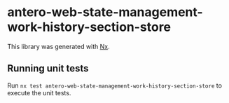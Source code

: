 # antero-web-state-management-work-history-section-store

This library was generated with [Nx](https://nx.dev).

## Running unit tests

Run `nx test antero-web-state-management-work-history-section-store` to execute the unit tests.
